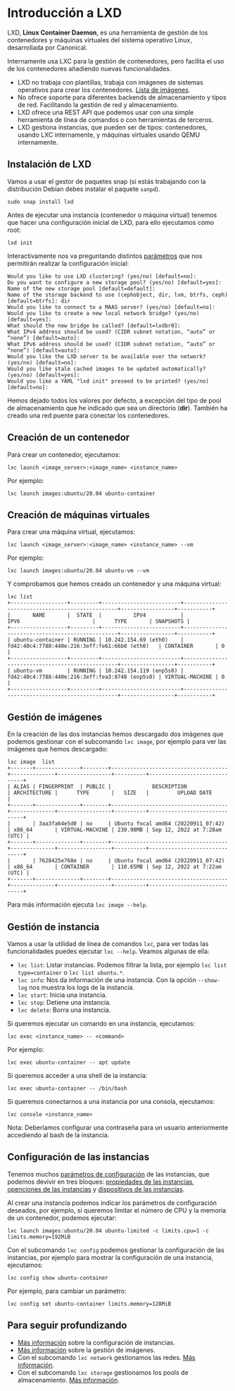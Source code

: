 # Introducción a LXD

LXD, **Linux Container Daemon**, es una herramienta de gestión de los contenedores y máquinas virtuales del sistema operativo Linux, desarrollada por Canonical.

Internamente usa LXC para la gestión de contenedores, pero facilita el uso de los contenedores añadiendo nuevas funcionalidades.

* LXD no trabaja con plantillas, trabaja con imágenes de sistemas operativos para crear los contenedores. [Lista de imágenes](https://uk.lxd.images.canonical.com/).
* No ofrece soporte para diferentes backends de almacenamiento y tipos de red. Facilitando la gestión de red y almacenamiento.
* LXD ofrece una REST API que podemos usar con una simple herramienta de línea de comandos o con herramientas de terceros.
* LXD gestiona instancias, que pueden ser de tipos: contenedores, usando LXC internamente, y máquinas virtuales usando QEMU internamente.

## Instalación de LXD

Vamos a usar el gestor de paquetes snap (si estás trabajando con la distribución Debian debes instalar el paquete `sanpd`).

```
sudo snap install lxd
```

Antes de ejecutar una instancia (contenedor o máquina virtual) tenemos que hacer una configuración inicial de LXD, para ello ejecutamos como root:

```
lxd init
```

Interactivamente nos va preguntando distintos [parámetros](https://linuxcontainers.org/lxd/getting-started-cli/#interactive-setup-options) que nos permitirán realizar la configuración inicial:

```
Would you like to use LXD clustering? (yes/no) [default=no]: 
Do you want to configure a new storage pool? (yes/no) [default=yes]: 
Name of the new storage pool [default=default]: 
Name of the storage backend to use (cephobject, dir, lvm, btrfs, ceph) [default=btrfs]: dir
Would you like to connect to a MAAS server? (yes/no) [default=no]: 
Would you like to create a new local network bridge? (yes/no) [default=yes]: 
What should the new bridge be called? [default=lxdbr0]: 
What IPv4 address should be used? (CIDR subnet notation, “auto” or “none”) [default=auto]: 
What IPv6 address should be used? (CIDR subnet notation, “auto” or “none”) [default=auto]: 
Would you like the LXD server to be available over the network? (yes/no) [default=no]: 
Would you like stale cached images to be updated automatically? (yes/no) [default=yes]: 
Would you like a YAML "lxd init" preseed to be printed? (yes/no) [default=no]: 
```

Hemos dejado todos los valores por defecto, a excepción del tipo de pool de almacenamiento que he indicado que sea un directorio (**dir**). También ha creado una red puente para conectar los contenedores.

## Creación de un contenedor

Para crear un contenedor, ejecutamos:

```
lxc launch <image_server>:<image_name> <instance_name>
```

Por ejemplo:

```
lxc launch images:ubuntu/20.04 ubuntu-container
```

## Creación de máquinas virtuales

Para crear una máquina virtual, ejecutamos:

```
lxc launch <image_server>:<image_name> <instance_name> --vm
```

Por ejemplo:

```
lxc launch images:ubuntu/20.04 ubuntu-vm --vm
```

Y comprobamos que hemos creado un contenedor y una máquina virtual:

```
lxc list
+------------------+---------+-------------------------+-------------------------------------------------+-----------------+-----------+
|       NAME       |  STATE  |          IPV4           |                      IPV6                       |      TYPE       | SNAPSHOTS |
+------------------+---------+-------------------------+-------------------------------------------------+-----------------+-----------+
| ubuntu-container | RUNNING | 10.242.154.69 (eth0)    | fd42:40c4:7788:440e:216:3eff:fe61:66b0 (eth0)   | CONTAINER       | 0         |
+------------------+---------+-------------------------+-------------------------------------------------+-----------------+-----------+
| ubuntu-vm        | RUNNING | 10.242.154.119 (enp5s0) | fd42:40c4:7788:440e:216:3eff:fea3:8748 (enp5s0) | VIRTUAL-MACHINE | 0         |
+------------------+---------+-------------------------+-------------------------------------------------+-----------------+-----------+
```

## Gestión de imágenes

En la creación de las dos instancias hemos descargado dos imágenes que podemos gestionar con el subcomando `lxc image`, por ejemplo para ver las imágenes que hemos descargado:


```
lxc image  list
+-------+--------------+--------+-------------------------------------+--------------+-----------------+----------+------------------------------+
| ALIAS | FINGERPRINT  | PUBLIC |             DESCRIPTION             | ARCHITECTURE |      TYPE       |   SIZE   |         UPLOAD DATE          |
+-------+--------------+--------+-------------------------------------+--------------+-----------------+----------+------------------------------+
|       | 3aa3fa64e5d0 | no     | Ubuntu focal amd64 (20220911_07:42) | x86_64       | VIRTUAL-MACHINE | 230.98MB | Sep 12, 2022 at 7:28am (UTC) |
+-------+--------------+--------+-------------------------------------+--------------+-----------------+----------+------------------------------+
|       | 7628425e768e | no     | Ubuntu focal amd64 (20220911_07:42) | x86_64       | CONTAINER       | 110.65MB | Sep 12, 2022 at 7:22am (UTC) |
+-------+--------------+--------+-------------------------------------+--------------+-----------------+----------+------------------------------+
```

Para más información ejecuta `lxc image --help`.



## Gestión de instancia

Vamos a usar la utilidad de línea de comandos `lxc`, para ver todas las funcionalidades puedes ejecutar `lxc --help`. Veamos algunas de ella:

* `lxc list`: Listar instancias. Podemos filtrar la lista, por ejemplo `lxc list type=container` o `lxc list ubuntu.*`.
* `lxc info`: Nos da información de una instancia. Con la opción `--show-log` nos muestra los logs de la instancia.
* `lxc start`: Inicia una instancia.
* `lxc stop`: Detiene una instancia.
* `lxc delete`: Borra una instancia.

Si queremos ejecutar un comando en una instancia, ejecutamos:

```
lxc exec <instance_name> -- <command>
```

Por ejemplo:

```
lxc exec ubuntu-container -- apt update
```

Si queremos acceder a una shell de la instancia:

```
lxc exec ubuntu-container -- /bin/bash
```

Si queremos conectarnos a una instancia por una consola, ejecutamos:

```
lxc console <instance_name>
```

Nota: Deberíamos configurar una contraseña para un usuario anteriormente accediendo al bash de la instancia.

## Configuración de las instancias

Tenemos muchos [parámetros de configuración](https://linuxcontainers.org/lxd/docs/master/instances) de las instancias, que podemos devivir en tres bloques: [propiedades de las instancias](https://linuxcontainers.org/lxd/docs/master/instances#properties), [openciones de las instancias](https://linuxcontainers.org/lxd/docs/master/instances#keyvalue-configuration) y [dispositivos de las instancias](https://linuxcontainers.org/lxd/docs/master/instances#device-types).

Al crear una instancia podemos indicar los parámetros de configuración deseados, por ejemplo, si queremos limitar el número de CPU y la memoria de un contenedor, podemos ejecutar:

```
lxc launch images:ubuntu/20.04 ubuntu-limited -c limits.cpu=1 -c limits.memory=192MiB
```

Con el subcomando `lxc config` podemos gestionar la configuración de las instancias, por ejemplo para mostrar la configuración de una instancia, ejecutamos:

```
lxc config show ubuntu-container
```

Por ejemplo, para cambiar un parámetro:

```
lxc config set ubuntu-container limits.memory=128MiB
```

## Para seguir profundizando

* [Más información](https://linuxcontainers.org/lxd/docs/master/configuration/) sobre la configuración de instancias.
* [Más información](https://linuxcontainers.org/lxd/docs/master/images/) sobre la gestión de imágenes.
* Con el subcomando `lxc network` gestionamos las redes. [Más información](https://linuxcontainers.org/lxd/docs/master/networks/).
* Con el subcomando `lxc storage` gestionamos los pools de almacenamiento. [Más información](https://linuxcontainers.org/lxd/docs/master/storage/).
